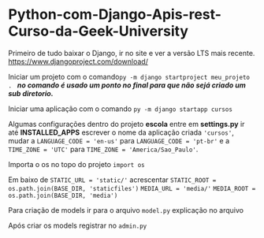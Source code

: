 # Python-com-Django-Apis-rest-Curso-da-Geek-University

Primeiro de tudo baixar o Django, ir no site e ver a versão LTS mais recente. 
https://www.djangoproject.com/download/

Iniciar um projeto com o comando`py -m django startproject meu_projeto . `
_**no comando é usado um ponto no final para que não sejá criado um sub diretorio.**_

Iniciar uma aplicação com o comando `py -m django startapp cursos`

Algumas configurações dentro do projeto **escola** entre em **settings.py** ir até 
**INSTALLED_APPS** escrever o nome da aplicação criada `'cursos'`, 
mudar a `LANGUAGE_CODE = 'en-us'` para `LANGUAGE_CODE = 'pt-br'` e a 
`TIME_ZONE = 'UTC'` para `TIME_ZONE = 'America/Sao_Paulo'`.

Importa o os no topo do projeto `import os`

Em baixo de `STATIC_URL = 'static/'` acrescentar 
`STATIC_ROOT = os.path.join(BASE_DIR, 'staticfiles')`
`MEDIA_URL = 'media/'`
`MEDIA_ROOT = os.path.join(BASE_DIR, 'media')`

Para criação de models ir para o arquivo `model.py` explicação no arquivo

Após criar os models registrar no `admin.py` 